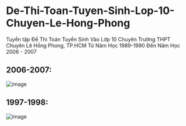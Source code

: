 # De-Thi-Toan-Tuyen-Sinh-Lop-10-Chuyen-Le-Hong-Phong
Tuyển tập Đề Thi Toán Tuyển Sinh Vào Lớp 10 Chuyên Trường THPT Chuyên Lê Hồng Phong, TP.HCM Từ Năm Học 1989-1990 Đến Năm Học 2006 - 2007

## 2006-2007:
![image](https://user-images.githubusercontent.com/526959/226302710-c4b9cb06-d0ca-4705-9741-3acf1ff4bf7f.png)

## 1997-1998:
![image](https://user-images.githubusercontent.com/526959/224242866-b01b28f4-3792-4ab7-a812-a432e1852b57.png)




